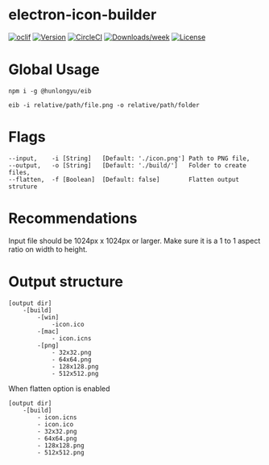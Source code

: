 electron-icon-builder
=================

[![oclif](https://img.shields.io/badge/cli-oclif-brightgreen.svg)](https://oclif.io)
[![Version](https://img.shields.io/npm/v/oclif-hello-world.svg)](https://npmjs.org/package/oclif-hello-world)
[![CircleCI](https://circleci.com/gh/oclif/hello-world/tree/main.svg?style=shield)](https://circleci.com/gh/oclif/hello-world/tree/main)
[![Downloads/week](https://img.shields.io/npm/dw/oclif-hello-world.svg)](https://npmjs.org/package/oclif-hello-world)
[![License](https://img.shields.io/npm/l/oclif-hello-world.svg)](https://github.com/oclif/hello-world/blob/main/package.json)

# Global Usage
```sh-session
npm i -g @hunlongyu/eib
```

```
eib -i relative/path/file.png -o relative/path/folder
```
# Flags
```
--input,    -i [String]   [Default: './icon.png'] Path to PNG file, 
--output,   -o [String]   [Default: './build/']   Folder to create files, 
--flatten,  -f [Boolean]  [Default: false]        Flatten output struture
```

# Recommendations
Input file should be 1024px x 1024px or larger. Make sure it is a 1 to 1 aspect ratio on width to height.

# Output structure
```
[output dir]
    -[build]
        -[win]
            -icon.ico
        -[mac]
            - icon.icns
        -[png]
            - 32x32.png
            - 64x64.png
            - 128x128.png
            - 512x512.png
```

When flatten option is enabled

```
[output dir]
    -[build]
        - icon.icns
        - icon.ico
        - 32x32.png
        - 64x64.png
        - 128x128.png
        - 512x512.png
```